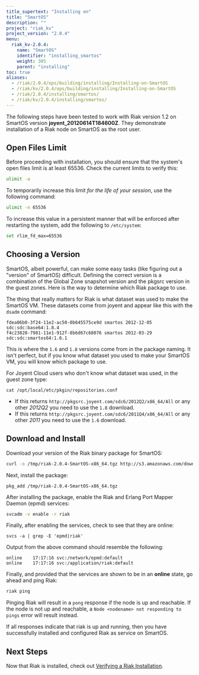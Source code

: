 ```yaml
---
title_supertext: "Installing on"
title: "SmartOS"
description: ""
project: "riak_kv"
project_version: "2.0.4"
menu:
  riak_kv-2.0.4:
    name: "SmartOS"
    identifier: "installing_smartos"
    weight: 305
    parent: "installing"
toc: true
aliases:
  - /riak/2.0.4/ops/building/installing/Installing-on-SmartOS
  - /riak/kv/2.0.4/ops/building/installing/Installing-on-SmartOS
  - /riak/2.0.4/installing/smartos/
  - /riak/kv/2.0.4/installing/smartos/
---
```




[install verify]: {{<baseurl>}}riak/kv/2.0.4/setup/installing/verify

The following steps have been tested to work with Riak version 1.2 on SmartOS version **joyent_20120614T184600Z**. They demonstrate installation of a Riak node on SmartOS as the root user.

## Open Files Limit

Before proceeding with installation, you should ensure that the system's open
files limit is at least 65536. Check the current limits to verify this:

```bash
ulimit -a
```

To temporarily increase this limit *for the life of your session*, use the following command:

```bash
ulimit -n 65536
```

To increase this value in a persistent manner that will be enforced after restarting the system, add the following to `/etc/system`:

```bash
set rlim_fd_max=65536
```

## Choosing a Version

SmartOS, albeit powerful, can make some easy tasks (like figuring out a "version" of SmartOS) difficult. Defining the correct version is a combination of the Global Zone snapshot version and the pkgsrc version in the guest zones. Here is the way to determine which Riak package to use.

The thing that really matters for Riak is what dataset was used to make the SmartOS VM. These datasets come from joyent and appear like this with the `dsadm` command:

```
fdea06b0-3f24-11e2-ac50-0b645575ce9d smartos 2012-12-05 sdc:sdc:base64:1.8.4
f4c23828-7981-11e1-912f-8b6d67c68076 smartos 2012-03-29 sdc:sdc:smartos64:1.6.1
```

This is where the `1.6` and `1.8` versions come from in the package naming. It isn't perfect, but if you know what dataset you used to make your SmartOS VM, you will know which package to use.

For Joyent Cloud users who don't know what dataset was used, in the guest zone type:

```
cat /opt/local/etc/pkgin/repositories.conf
```

* If this returns `http://pkgsrc.joyent.com/sdc6/2012Q2/x86_64/All` or any other *2012Q2* you need to use the `1.8` download.
* If this returns `http://pkgsrc.joyent.com/sdc6/2011Q4/x86_64/All` or any other *2011* you need to use the `1.6` download.

## Download and Install

Download your version of the Riak binary package for SmartOS:

```bash
curl -o /tmp/riak-2.0.4-SmartOS-x86_64.tgz http://s3.amazonaws.com/downloads.basho.com/riak/2.0/2.0.4/smartos/1.8/riak-2.0.4-SmartOS-x86_64.tgz
```

Next, install the package:

```
pkg_add /tmp/riak-2.0.4-SmartOS-x86_64.tgz
```

After installing the package, enable the Riak and Erlang Port Mapper Daemon (epmd) services:

```bash
svcadm -v enable -r riak
```

Finally, after enabling the services, check to see that they are online:

```
svcs -a | grep -E 'epmd|riak'
```

Output from the above command should resemble the following:

```
online    17:17:16 svc:/network/epmd:default
online    17:17:16 svc:/application/riak:default
```

Finally, and provided that the services are shown to be in an **online** state, go ahead and ping Riak:

```bash
riak ping
```

Pinging Riak will result in a `pong` response if the node is up and reachable. If the node is not up and reachable, a `Node <nodename> not responding to pings` error will result instead.

If all responses indicate that riak is up and running, then you have successfully installed and configured Riak as service on SmartOS.

## Next Steps

Now that Riak is installed, check out [Verifying a Riak Installation][install verify].
